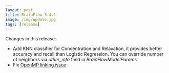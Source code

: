 ```yaml
---
layout: post
title: BrainFlow 3.4.1
image: /img/update.jpg
tags: [release]
---
```


Changes in this release:

* Add KNN classifier for Concentration and Relaxation, it provides better accuracy and recall than Logistic Regression. You can override number of neighbors via *other_info* field in *BrainFlowModelParams*
* Fix [OpenMP linking issue](https://github.com/brainflow-dev/brainflow/issues/86)
